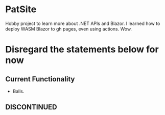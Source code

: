 # PatSite
 Hobby project to learn more about .NET APIs and Blazor.
 I learned how to deploy WASM Blazor to gh pages, even using actions. Wow.


# Disregard the statements below for now
## Current Functionality
- Balls.

## DISCONTINUED

